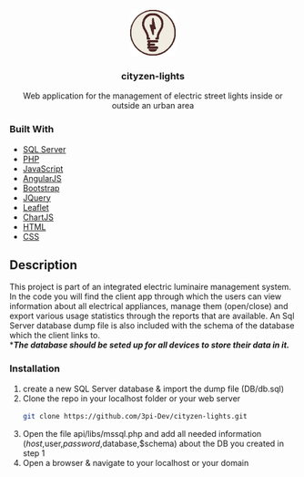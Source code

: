 <div id="top"></div>

<!-- PROJECT LOGO -->
<br />
<div align="center">
  <a href="https://github.com/3pi-Dev/cityzen-lights">
    <img src="images/logo.png" alt="Logo" width="80" height="80">
  </a>
  <h3 align="center">cityzen-lights</h3>
  <p align="center">
    Web application for the management of electric street lights inside or outside an urban area
  </p>
</div>


### Built With

* [SQL Server](https://www.microsoft.com/en-us/sql-server/sql-server-2019)
* [PHP](https://www.php.net/)
* [JavaScript](https://www.javascript.com/)
* [AngularJS](https://angularjs.org/)
* [Bootstrap](https://getbootstrap.com)
* [JQuery](https://jquery.com)
* [Leaflet](https://leafletjs.com/)
* [ChartJS](https://www.chartjs.org/)
* [HTML](https://developer.mozilla.org/en-US/docs/Web/HTML)
* [CSS](https://developer.mozilla.org/en-US/docs/Web/CSS)




<!-- Description -->
## Description

This project is part of an integrated electric luminaire management system. 
In the code you will find the client app through which the users can view information about all electrical appliances, manage them (open/close) and export various usage statistics through the reports that are available.
An Sql Server database dump file is also included with the schema of the database which the client links to. 
<br>****The database should be seted up for all devices to store their data in it.***

### Installation

1. create a new SQL Server database & import the dump file (DB/db.sql)
2. Clone the repo in your localhost folder or your web server
   ```sh
   git clone https://github.com/3pi-Dev/cityzen-lights.git
   ```
3. Open the file api/libs/mssql.php and add all needed information ($host,$user,$password,$database,$schema) about the DB you created in step 1
4. Open a browser & navigate to your localhost or your domain
